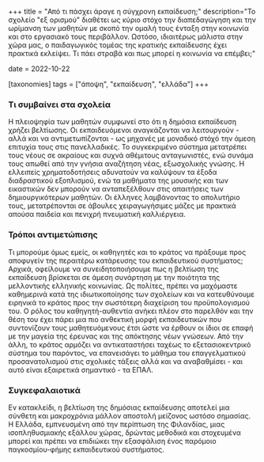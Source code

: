 +++
title = "Από τι πάσχει άραγε η σύγχρονη εκπαίδευση;"
description="Το σχολείο \"εξ ορισμού\" διαθέτει ως κύριο στόχο την διαπεδαγώγηση και την ωρίμανση των μαθητών με σκοπό την ομαλή τους ένταξη στην κοινωνία και στο εργασιακό τους περιβάλλον. Ωστόσο, ιδιαιτέρως μάλιστα στην χώρα μας, ο παιδαγωγικός τομέας της κρατικής εκπαίδευσης έχει πρακτικά εκλείψει. Τι πάει στραβά και πως μπορεί η κοινωνία να επέμβει;"

date = 2022-10-22

[taxonomies]
tags = ["άποψη", "εκπαίδευση", "ελλάδα"]
+++

### Τι συμβαίνει στα σχολεία

Η πλειοψηφία των μαθητών συμφωνεί στο ότι η δημόσια εκπαίδευση χρήζει βελτίωσης. Οι εκπαιδευόμενοι αναγκάζονται να λειτουργούν - αλλά και να αντιμετωπίζονται - ως μηχανές με μοναδικό στόχό την άμεση επιτυχία τους στις πανελλαδικές. Το συγκεκριμένο σύστημα μετατρέπει τους νέους σε ακραίους και συχνά αθέμιτους ανταγωνιστές, ενώ συνάμα τους απωθεί από την γνήσια αναζήτηση νέας, εξωσχολικής γνώσης. Η ελλειπείς χρηματοδοτήσεις αδυνατούν να καλύψουν τα έξοδα διαδραστικού εξοπλισμού, ενώ τα μαθήματα της μουσικής και των εικαστικών δεν μπορούν να ανταπεξέλθουν στις απαιτήσεις των δημιουργικότερων μαθητών. Οι έλληνες λαμβάνοντας το απολυτήριο τους, μετατρέπονται σε άβουλες χειραγωγήσιμες μάζες με πρακτικά απούσα παιδεία και πενιχρή πνευματική καλλιέργεια.

### Τρόποι αντιμετώπισης

Τι μπορούμε όμως εμείς, οι καθηγητές και το κράτος να πράξουμε προς αποφυγείν της περαιτέρω κατάρευσης του εκπαιδευτικού συστήματος; Αρχικά, οφείλουμε να συνειδητοποιήσουμε πως η βελτίωση της εκπαίδευση βρίσκεται σε άμεση συνάρτηση με την ποιότητα της μελλοντικής ελληνικής κοινωνίας. Ως πολίτες, πρέπει να μαχόμαστε καθημερινά κατά της ιδιωτικοποίησης των σχολείων και να κατευθύνουμε ειρηνικά το κράτος προς την σωστότερη διαχείριση του προϋπολογισμού του. Ο ρόλος του καθηγητή-αυθεντία ανήκει πλέον στο παρελθόν και την θέση του έχει πάρει μια πιο ανθεκτική μορφή εκπαιδευτικών που συντονίζουν τους μαθητευόμενους έτσι ώστε να έρθουν οι ίδιοι σε επαφή με την μαγεία της έρευνας και της απόκτησης νέων γνώσεων. Από την άλλη, το κράτος αρμόζει να αντικαταστήσει ταχέως το εξετασιοκεντρικό σύστημα του παρόντος, να επανεισάγει το μάθημα του επαγγελματικού προσανατολισμού στις σχολικές τάξεις αλλά και να αναβαθμίσει - και αυτό είναι εξαιρετικά σημαντικό - τα ΕΠΑΛ.


### Συγκεφαλαιοτικά

Εν κατακλείδι, η βελτίωση της δημόσιας εκπαίδευσης αποτελεί μια σύνθετη και μακροχρόνια μάλλον αποστολή μείζονος ωστόσο σημασίας. Η Ελλάδα, εμπνευσμένη από την περίπτωση της Φιλανδίας, μιας ισοπληθυσμιακής εξάλλου χώρας, δρώντας μεθοδικά και στοχευμένα μπορεί και πρέπει να επιδιώκει την εξασφάλιση ένος παρόμοιο παγκοσμίου-φήμης εκπαιδευτικού συστήματος.
